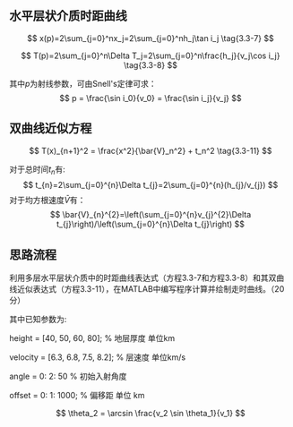 ## 水平层状介质时距曲线

$$
x(p)=2\sum_{j=0}^nx_j=2\sum_{j=0}^nh_j\tan i_j \tag{3.3-7}
$$

$$
T(p)=2\sum_{j=0}^n\Delta T_j=2\sum_{j=0}^n\frac{h_j}{v_j\cos i_j} \tag{3.3-8}
$$

其中$p$为射线参数，可由Snell's定律可求：
$$
p = \frac{\sin i_0}{v_0} = \frac{\sin i_j}{v_j}
$$

## 双曲线近似方程

$$
T(x)_{n+1}^2 = \frac{x^2}{\bar{V}_n^2} + t_n^2 \tag{3.3-11}
$$

对于总时间$t_n$有:
$$
t_{n}=2\sum_{j=0}^{n}\Delta t_{j}=2\sum_{j=0}^{n}(h_{j}/v_{j})
$$
对于均方根速度$\bar{V}$有：
$$
\bar{V}_{n}^{2}=\left(\sum_{j=0}^{n}v_{j}^{2}\Delta t_{j}\right)/\left(\sum_{j=0}^{n}\Delta t_{j}\right)
$$

## 思路流程

利用多层水平层状介质中的时距曲线表达式（方程3.3-7和方程3.3-8）和其双曲线近似表达式（方程3.3-11），在MATLAB中编写程序计算并绘制走时曲线。（20分） 

其中已知参数为:

height = [40, 50, 60, 80]; % 地层厚度 单位km

velocity = [6.3, 6.8, 7.5, 8.2]; % 层速度 单位km/s

angle = 0: 2: 50 % 初始入射角度

offset = 0: 1: 1000; % 偏移距 单位 km


$$
\theta_2 = \arcsin \frac{v_2 \sin \theta_1}{v_1}
$$
